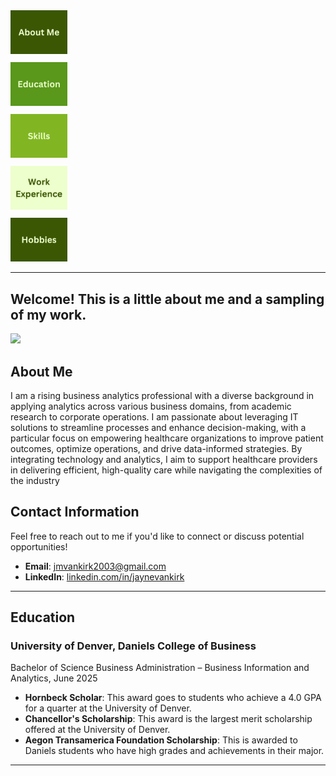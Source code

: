 <div style="display: flex; justify-content: space-between; flex-wrap: wrap; gap: 10px;">

  <a href="README.md">
    <img src="https://github.com/jayne-vankirk/images/blob/main/AboutMe.png" style="max-width: 18%; height: auto;"/>
  </a>
  
  <a href="Education.md">
    <img src="https://github.com/jayne-vankirk/images/blob/main/Education.png" style="max-width: 18%; height: auto;"/>
  </a>
  
  <a href="Skills.md">
    <img src="https://github.com/jayne-vankirk/images/blob/main/Skills.png" style="max-width: 18%; height: auto;"/>
  </a>
  
  <a href="WorkExp.md">
    <img src="https://github.com/jayne-vankirk/images/blob/main/Work%20Experience.png" style="max-width: 18%; height: auto;"/>
  </a>
  
  <a href="Hobbies.md">
    <img src="https://github.com/jayne-vankirk/images/blob/main/Hobbies.png" style="max-width: 18%; height: auto;"/>
  </a>

</div>
<hr>


## Welcome! This is a little about me and a sampling of my work.

<p align="left">
  <img src="https://github.com/jayne-vankirk/images/blob/2c2c7d031e6b7f059bbabb51caee498c0928a00e/65451%20-%20SASE%20National%20Conference%202024.jpeg" width="200">
</p>

## About Me
I am a rising business analytics professional with a diverse background in applying analytics across various business domains, from academic research to corporate operations. I am passionate about leveraging IT solutions to streamline processes and enhance decision-making, with a particular focus on empowering healthcare organizations to improve patient outcomes, optimize operations, and drive data-informed strategies. By integrating technology and analytics, I aim to support healthcare providers in delivering efficient, high-quality care while navigating the complexities of the industry

## Contact Information

Feel free to reach out to me if you'd like to connect or discuss potential opportunities!

- **Email**: [jmvankirk2003@gmail.com](mailto:jmvankirk2003@gmail.com)
- **LinkedIn**: [linkedin.com/in/jaynevankirk](https://www.linkedin.com/in/jayne-vankirk)


<a name="Education"></a>
<hr>

## Education
### University of Denver, Daniels College of Business
Bachelor of Science Business Administration – Business Information and Analytics, June 2025

<ul>
  <li><b>Hornbeck Scholar</b>: This award goes to students who achieve a 4.0 GPA for a quarter at the University of Denver.</li>
  <li><b>Chancellor's Scholarship</b>: This award is the largest merit scholarship offered at the University of Denver.</li>
  <li><b>Aegon Transamerica Foundation Scholarship</b>: This is awarded to Daniels students who have high grades and achievements in their major.</li>
</ul>



---


